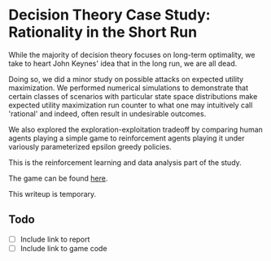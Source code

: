 # Decision Theory Case Study: Rationality in the Short Run

While the majority of decision theory focuses on long-term optimality, we take to heart John Keynes' idea that in the long run, we are all dead.

Doing so, we did a minor study on possible attacks on expected utility maximization. We performed numerical simulations to demonstrate that certain classes of scenarios with particular state space distributions make expected utility maximization run counter to what one may intuitively call 'rational' and indeed, often result in undesirable outcomes.

We also explored the exploration-exploitation tradeoff by comparing human agents playing a simple game to reinforcement agents playing it under variously parameterized epsilon greedy policies.

This is the reinforcement learning and data analysis part of the study.

The game can be found [here](http://yustynn.tech/dt/game/part2).

This writeup is temporary.

## Todo
- [ ] Include link to report
- [ ] Include link to game code
